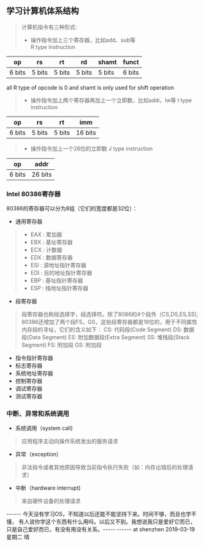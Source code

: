 ## 学习计算机体系结构

> 计算机指令有三种形式:  
> - 操作指令加上三个寄存器，比如add、sub等  
R type instruction

| op | rs | rt | rd | shamt | funct |  
| - | -| - | - | - |  - |
| 6 bits | 5 bits | 5 bits | 5 bits | 5 bits | 6 bits |

all R type of opcode is 0 and shamt is only used for shift operation
> - 操作指令加上两个寄存器再加上一个立即数，比如addi，lw等
I type instruction

| op | rs | rt | imm |   
| - | - | - | - |
| 6 bits | 5 bits | 5 bits | 16 bits |

> - 操作指令加上一个26位的立即数
J type instruction

| op | addr |
| - | - |
| 6 bits | 26 bits|

### Intel 80386寄存器
80386的寄存器可以分为8组（它们的宽度都是32位）：  
- 通用寄存器
> - EAX : 累加器
> - EBX : 基址寄存器
> - ECX : 计数器
> - EDX : 数据寄存器
> - ESI : 源地址指针寄存器
> - EDI : 目的地址指针寄存器
> - EBP : 基址指针寄存器
> - ESP : 栈地址指针寄存器

- 段寄存器
> 段寄存器也称段选择字，段选择符。除了8086的4个段外（CS,DS,ES,SS),
> 80386还增加了两个段FS，GS，这些段寄存器都是16位的，用于不同属性内存段的寻址，它们的含义如下：
> CS: 代码段(Code Segment)
> DS: 数据段(Data Segment)
> ES: 附加数据段(Extra Segment)
> SS: 堆栈段(Stack Segment)
> FS: 附加段
> GS: 附加段
- 指令指针寄存器
- 标志寄存器
- 系统地址寄存器
- 控制寄存器
- 调试寄存器
- 测试寄存器

### 中断、异常和系统调用
- 系统调用（system call)
> 应用程序主动向操作系统发出的服务请求

- 异常（exception）
> 非法指令或者其他原因导致当前指令执行失败（如：内存出错后的处理请求）

- 中断（hardware interrupt)
> 来自硬件设备的处理请求

------ 今天没有学习OS，不知道以后还能不能坚持下来。时间不够，而且也学不懂，
有人说你学这个东西有什么用吗，以后又不到。我想说我只是爱好它而已，
只是自己爱好而已，有没有用没有关系。-----
------ at shenzhen 2019-03-19 星期二 晴

